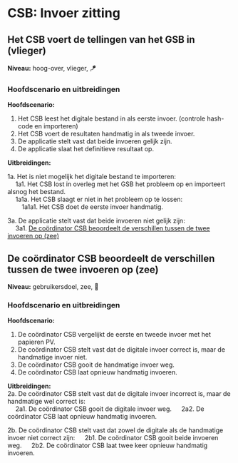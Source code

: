 # CSB: Invoer zitting

## Het CSB voert de tellingen van het GSB in (vlieger)

__Niveau:__ hoog-over, vlieger, 🪁

### Hoofdscenario en uitbreidingen

__Hoofdscenario:__  

1. Het CSB leest het digitale bestand in als eerste invoer. (controle hash-code en importeren)
2. Het CSB voert de resultaten handmatig in als tweede invoer.
3. De applicatie stelt vast dat beide invoeren gelijk zijn.
4. De applicatie slaat het definitieve resultaat op.

__Uitbreidingen:__

1a. Het is niet mogelijk het digitale bestand te importeren:  
&emsp; 1a1. Het CSB lost in overleg met het GSB het probleem op en importeert alsnog het bestand.  
&emsp; 1a1a. Het CSB slaagt er niet in het probleem op te lossen:  
&emsp;&emsp; 1a1a1. Het CSB doet de eerste invoer handmatig.

3a. De applicatie stelt vast dat beide invoeren niet gelijk zijn:  
&emsp; 3a1. [De coördinator CSB beoordeelt de verschillen tussen de twee invoeren op (zee)](#de-coördinator-csb-beoordeelt-de-verschillen-tussen-de-twee-invoeren-op-zee)



## De coördinator CSB beoordeelt de verschillen tussen de twee invoeren op (zee)

__Niveau:__ gebruikersdoel, zee, 🌊

### Hoofdscenario en uitbreidingen

__Hoofdscenario:__
1. De coördinator CSB vergelijkt de eerste en tweede invoer met het papieren PV.  
2. De coördinator CSB stelt vast dat de digitale invoer correct is, maar de handmatige invoer niet.
3. De coördinator CSB gooit de handmatige invoer weg.
4. De coördinator CSB laat opnieuw handmatig invoeren.

__Uitbreidingen:__  
2a. De coördinator CSB stelt vast dat de digitale invoer incorrect is, maar de handmatige wel correct is:  
&emsp; 2a1. De coördinator CSB gooit de digitale invoer weg.
&emsp; 2a2. De coördinator CSB laat opnieuw handmatig invoeren.

2b. De coördinator CSB stelt vast dat zowel de digitale als de handmatige invoer niet correct zijn:
&emsp; 2b1. De coördinator CSB gooit beide invoeren weg.
&emsp; 2b2. De coördinator CSB laat twee keer opnieuw handmatig invoeren.
